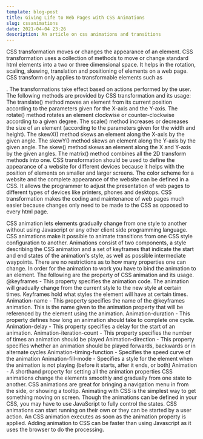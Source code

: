 ```yaml
---
template: blog-post
title: Giving Life to Web Pages with CSS Animations
slug: cssanimations
date: 2021-04-04 23:26
description: An article on css animations and transitions
---
```

CSS transformation moves or changes the appearance of an element. CSS transformation uses a collection of methods to move or change standard html elements into a two or three dimensional space. It helps in the rotation, scaling, skewing, translation and positioning of elements on a web page. CSS transform only applies to transformable elements such as <div>. The transformations take effect based on actions performed by the user. The following methods are provided by CSS transformation and its usage:
The translate() method moves an element from its current position according to the parameters given for the X-axis and the Y-axis.
The rotate() method rotates an element clockwise or counter-clockwise according to a given degree.
The scale() method increases or decreases the size of an element (according to the parameters given for the width and height).
The skewX() method skews an element along the X-axis by the given angle.
The skewY() method skews an element along the Y-axis by the given angle.
The skew() method skews an element along the X and Y-axis by the given angles.
The matrix() method combines all the 2D transform methods into one.
CSS transformation should be used to define the appearance of a website for different devices because it helps with the position of elements on smaller and larger screens. The color scheme for a website and the complete appearance of the website can be defined in a CSS. It allows the programmer to adjust the presentation of web pages to different types of devices like printers, phones and desktops. CSS transformation makes the coding and maintenance of web pages much easier because changes only need to be made to the CSS as opposed to every html page.

CSS animation lets elements gradually change from one style to another without using Javascript or any other client side programming language. CSS animations make it possible to animate transitions from one CSS style configuration to another. Animations consist of two components, a style describing the CSS animation and a set of keyframes that indicate the start and end states of the animation's style, as well as possible intermediate waypoints. There are no restrictions as to how many properties one can change. In order for the animation to work you have to bind the animation to an element. The following are the property of CSS animation and its usage. 
@keyframes -  This property specifies the animation code. The animation will gradually change from the current style to the new style at certain times. Keyframes hold what styles the element will have at certain times.
Animation-name - This property specifies the name of the @keyframes animation. This is the name given to the animation property that will be referenced by the element using the animation.
Animation-duration - This property defines how long an animation should take to complete one cycle.
Animation-delay - This property specifies a delay for the start of an animation.
Animation-iteration-count - This property  specifies the number of times an animation should be played
Animation-direction - This property specifies whether an animation should be played forwards, backwards or in alternate cycles
Animation-timing-function - Specifies the speed curve of the animation
Animation-fill-mode - Specifies a style for the element when the animation is not playing (before it starts, after it ends, or both)
Animation - A shorthand property for setting all the animation properties
CSS animations change the elements smoothly and gradually from one state to another. CSS animations are great for bringing a navigation menu in from the side, or showing a tooltip. Animating with CSS is the simplest way to get something moving on screen. Though the animations can be defined in your CSS, you may have to use JavaScript to fully control the states. CSS animations can start running on their own or they can be started by a user action. An CSS animation executes as soon as the animation property is applied. Adding animation to CSS can be faster than using Javascript as it uses the browser to do the processing.


